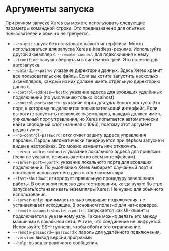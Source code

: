 # Аргументы запуска

При ручном запуске Xeres вы можете использовать следующие параметры командной строки. Это предназначено для опытных пользователей и обычно не требуется.

- `--no-gui`: запуск без пользовательского интерфейса. Может использоваться для запуска Xeres в headless-режиме. Используйте другой экземпляр с `--remote-connect` для подключения к нему.
- `--iconified`: запуск свёрнутым в системный трей. Это полезно для автозапуска.
- `--data-dir=<path>`: указание директории данных. Здесь Xeres хранит все пользовательские файлы. Если вы хотите запустить несколько экземпляров, каждый из них должен иметь отдельную директорию данных.
- `--control-address=<host>`: указание адреса для входящих удалённых подключений (по умолчанию только localhost).
- `--control-port=<port>`: указание порта для удалённого доступа. Это порт, к которому подключится пользовательский интерфейс. Если вы хотите запустить несколько экземпляров, каждый должен иметь уникальный порт управления, но Xeres попытается автоматически найти свободный слот (начиная с 1066), поэтому этот аргумент
  редко нужен.
- `--no-control-password`: отключает защиту адреса управления паролем. Пароль автоматически генерируется при первом запуске и виден в настройках. Его можно изменить или отключить.
- `--server-address=<host>`: указание локального адреса для привязки (если не указано, привязывается ко всем интерфейсам).
- `--server-port=<port>`: указание локального порта для входящих подключений. По умолчанию Xeres выбирает случайный порт и постоянно использует его для того же экземпляра.
- `--fast-shutdown`: игнорирует правильную процедуру завершения работы. В основном полезно для тестирования, когда нужно быстро запускать/останавливать экземпляры Xeres. Не нужно для обычного использования.
- `--server-only`: принимает только входящие подключения, не устанавливает исходящие. В основном полезно для чат-серверов.
- `--remote-connect:<host>[:<port>]`: запускается как UI-клиент и подключается к указанному узлу. Также можно делать это между машинами в локальной сети. Учтите, что соединение не шифруется. Используйте SSH-туннели, чтобы обойти это ограничение.
- `--remote-password=<password>`: пароль для удалённого подключения.
- `--version`: вывод версии программы.
- `--help`: вывод справочного сообщения.